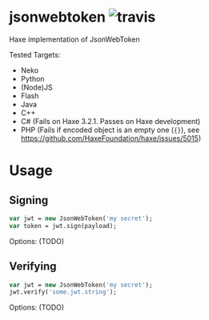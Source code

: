 # jsonwebtoken ![travis](https://travis-ci.org/kevinresol/jsonwebtoken.svg?branch=master)
Haxe implementation of JsonWebToken


Tested Targets: 
- Neko
- Python
- (Node)JS
- Flash
- Java
- C++
- C# (Fails on Haxe 3.2.1. Passes on Haxe development)
- PHP (Fails if encoded object is an empty one (`{}`), see https://github.com/HaxeFoundation/haxe/issues/5015)

# Usage

## Signing
```haxe
var jwt = new JsonWebToken('my secret');
var token = jwt.sign(payload);
```
Options: (TODO)

## Verifying

```haxe
var jwt = new JsonWebToken('my secret');
jwt.verify('some.jwt.string');
```

Options: (TODO)